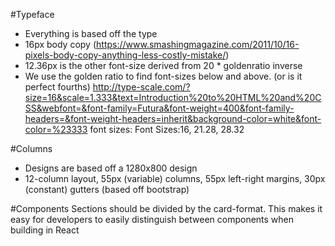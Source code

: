 #Typeface 
* Everything is based off the type
* 16px body copy (https://www.smashingmagazine.com/2011/10/16-pixels-body-copy-anything-less-costly-mistake/)
* 12.36px is the other font-size derived from 20 * goldenratio inverse 
* We use the golden ratio to find font-sizes below and above. (or is it perfect fourths)
http://type-scale.com/?size=16&scale=1.333&text=Introduction%20to%20HTML%20and%20CSS&webfont=&font-family=Futura&font-weight=400&font-family-headers=&font-weight-headers=inherit&background-color=white&font-color=%23333
font sizes: Font Sizes:16, 21.28, 28.32

#Columns
* Designs are based off a 1280x800 design  
* 12-column layout, 55px (variable) columns, 55px left-right margins, 30px (constant) gutters (based off bootstrap)

#Components
Sections should be divided by the card-format. 
This makes it easy for developers to easily distinguish between components when building in React

